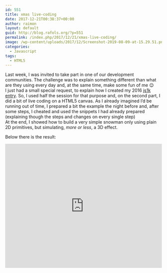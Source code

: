 ```yaml
---
id: 551
title: xmas live-coding
date: 2017-12-21T00:38:37+00:00
author: raimon
layout: default
guid: http://blog.rafols.org/?p=551
permalink: /index.php/2017/12/21/xmas-live-coding/
image: /wp-content/uploads/2017/12/Screenshot-2019-08-09-at-15.29.51.png
categories:
  - Javascript
tags:
  - HTML5
---
```

Last week, I was invited to take part in one of our development communities. The challenge was to explain something different than what are they using every day and, at the same time, make some fun of me 😉  
I just had a small special request, to explain how I created my 2016 [js1k entry](http://blog.rafols.org/2016/04/01/js1k-2016/). So, I used half the session for that purpose and, on the second part, I did a bit of live coding on a HTML5 canvas. As I already imagined I&#8217;d be running out of time, I prepared a bit the example the night before and, after some steps, I cheated and used the snippets I had already prepared (explaining though the steps and changes on every single step)  
At the end, I showed how to build a very simple snowman only using plain 2D primitives, but simulating, _more or less_, a 3D effect.

Below there is the result:
<iframe style="width: 100%; height: 400px" scrolling="no" title="Xmas 2017" src="https://codepen.io/rrafols/embed/ypJjVe?default-tab=result" frameborder="no" loading="lazy" allowtransparency="true" allowfullscreen="true">
  See the Pen <a href="https://codepen.io/rrafols/pen/ypJjVe">
  Xmas 2017</a> by Raimon Rafols (<a href="https://codepen.io/rrafols">@rrafols</a>)
  on <a href="https://codepen.io">CodePen</a>.
</iframe>
